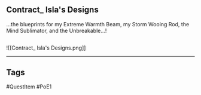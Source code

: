 ## Contract_ Isla's Designs
...the blueprints for my Extreme Warmth Beam, my Storm Wooing Rod,
the Mind Sublimator, and the Unbreakable...!
## 
![[Contract_ Isla's Designs.png]]

---
## Tags
#QuestItem
#PoE1